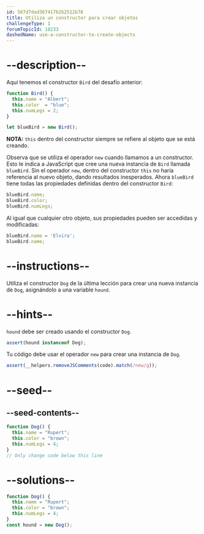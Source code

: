 ```yaml
---
id: 587d7dad367417b2b2512b78
title: Utiliza un constructor para crear objetos
challengeType: 1
forumTopicId: 18233
dashedName: use-a-constructor-to-create-objects
---
```


# --description--

Aquí tenemos el constructor `Bird` del desafío anterior:

```js
function Bird() {
  this.name = "Albert";
  this.color  = "blue";
  this.numLegs = 2;
}

let blueBird = new Bird();
```

**NOTA:** `this` dentro del constructor siempre se refiere al objeto que se está creando.

Observa que se utiliza el operador `new` cuando llamamos a un constructor. Esto le indica a JavaScript que cree una nueva instancia de `Bird` llamada `blueBird`. Sin el operador `new`, dentro del constructor `this` no haría referencia al nuevo objeto, dando resultados inesperados. Ahora `blueBird` tiene todas las propiedades definidas dentro del constructor `Bird`:

```js
blueBird.name;
blueBird.color;
blueBird.numLegs;
```

Al igual que cualquier otro objeto, sus propiedades pueden ser accedidas y modificadas:

```js
blueBird.name = 'Elvira';
blueBird.name;
```

# --instructions--

Utiliza el constructor `Dog` de la última lección para crear una nueva instancia de `Dog`, asignándolo a una variable `hound`.

# --hints--

`hound` debe ser creado usando el constructor `Dog`.

```js
assert(hound instanceof Dog);
```

Tu código debe usar el operador `new` para crear una instancia de `Dog`.

```js
assert(__helpers.removeJSComments(code).match(/new/g));
```

# --seed--

## --seed-contents--

```js
function Dog() {
  this.name = "Rupert";
  this.color = "brown";
  this.numLegs = 4;
}
// Only change code below this line
```

# --solutions--

```js
function Dog() {
  this.name = "Rupert";
  this.color = "brown";
  this.numLegs = 4;
}
const hound = new Dog();
```

